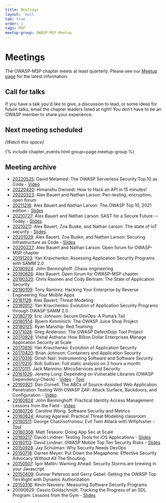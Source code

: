 ```yaml
---
title: Meetings
layout:  null
tab: true
order: 1
tags: MSP
meetup-group: OWASP-MSP-Meetup
---
```


# Meetings

The OWASP-MSP chapter meets at least quarterly. Please see our 
[Meetup page](https://www.meetup.com/OWASP-MSP-Meetup) for the latest information.

## Call for talks

If you have a talk you'd like to give, a discussion to lead, or some ideas for future talks, 
email the chapter leaders listed at right! You don't have to be an OWASP member to share your experience.

## Next meeting scheduled

_[Watch this space]_

{% include chapter_events.html group=page.meetup-group %}

<script type='text/javascript'>
  $(function(){
    $(".timeclass").hover(function() {
      utc_str = $(this).text();
      ndx = utc_str.indexOf(':');
      st_hour_str = utc_str.substring(0, ndx);
      st_min_str = utc_str.substring(ndx + 1, ndx + 3);
      utc_dt = luxon.DateTime.utc(2020, 06, 06, parseInt(st_hour_str), parseInt(st_min_str), 0);
      start_dt = utc_dt.setZone(luxon.DateTime.local().zoneName);

      ndx = utc_str.lastIndexOf(':');
      end_hour_str = utc_str.substring(ndx - 2, ndx - 1);
      end_min_str = utc_str.substring(ndx + 1, ndx + 3);
      utc_dt = luxon.DateTime.utc(2020, 06, 06, parseInt(end_hour_str), parseInt(end_min_str), 0);
      end_dt = utc_dt.setZone(luxon.DateTime.local().zoneName);
      popstr = start_dt.toLocaleString(luxon.DateTime.TIME_WITH_SECONDS) + ' to ' + end_dt.toLocaleString(luxon.DateTime.TIME_WITH_SHORT_OFFSET);
      $(this).prop('title', popstr);
    });
  });
</script>

## Meeting archive

* [20220525](https://www.meetup.com/owasp-msp-meetup/events/285695539/): David Melamed: The OWASP Serverless Security Top 10 as Code - [Video](https://youtu.be/e_2RxD5Mqn4)
* [20220420](https://www.meetup.com/owasp-msp-meetup/events/285130448/): Himanshu Dwivedi: How to Hack an API in 15 minutes!
* [20220323](https://www.meetup.com/owasp-msp-meetup/events/283389664/): Alex Bauert and Nathan Larson: Pen-testing, encryption, open forum
* [20211216](https://www.meetup.com/owasp-msp-meetup/events/282157443/): Alex Bauert and Nathan Larson: The OWASP Top 10, 2021 edition - [Slides](download/20211216_OWASP-MSP_OWASP_Top_Ten_2021.pdf?raw=true)
* [20210727](https://www.meetup.com/owasp-msp-meetup/events/278765243/): Alex Bauert and Nathan Larson: SAST for a Secure Future -- Today - [Slides](download/20210721_OWASP-MSP_SAST_for_a_Secure_Future_--_Today.pdf?raw=true)
* [20210211](https://www.meetup.com/owasp-msp-meetup/events/275615353/): Alex Bauert, Zoa Buske, and Nathan Larson: The state of IoT security - [Slides](download/20210211_OWASP-MSP_The_state_of_IoT_security.pdf?raw=true)
* [20201029](https://www.meetup.com/owasp-msp-meetup/events/273422662/): Alex Bauert, Zoa Buske, and Nathan Larson: Securing Infrastructure as Code - [Slides](download/20201029_OWASP-MSP_Securing_Infrastructure_as_Code.pdf?raw=true)
* [20200227](https://www.meetup.com/owasp-msp-meetup/events/268460210/): Alex Bauert and Nathan Larson: Open forum for OWASP-MSP chapter
* [20191203](https://www.meetup.com/owasp-msp-meetup/events/266259458/): Yan Kravchenko: Assessing Application Security Programs with SAMM 2.0
* [20190924](https://www.meetup.com/owasp-msp-meetup/events/264466608/): John Benninghoff: Chaos engineering
* [20190626](https://www.meetup.com/owasp-msp-meetup/events/262130893/): Alex Bauert: Open forum for OWASP-MSP chapter
* [20190320](https://www.meetup.com/owasp-msp-meetup/events/258911164/): Chris Rasinen and Cody Bertram: The State of Application Security
* [20190109](https://www.meetup.com/owasp-msp-meetup/events/257053514/): Tony Ramirez: Hacking Your Enterprise by Reverse Engineering Your Mobile Apps
* [20181128](https://www.meetup.com/owasp-msp-meetup/events/256158710/): Alex Bauert: Threat Modeling
* [20180912](https://www.meetup.com/owasp-msp-meetup/events/253933603/): Yan Kravchenko: Evolution of Application Security Programs through OWASP SAMM 2.0
* [20180719](https://www.meetup.com/owasp-msp-meetup/events/252531062/): Eric Johnson: Secure DevOps: A Puma’s Tail
* [20180514](https://www.meetup.com/owasp-msp-meetup/events/249940370/): Bjoern Kimminich: The OWASP Juice Shop Project
* [20180125](https://www.meetup.com/owasp-msp-meetup/events/246716107/): Ryan Manship: Red Teaming
* [20171026](https://www.meetup.com/owasp-msp-meetup/events/243939172/): Greg Anderson: The OWASP DefectDojo Tool Project
* [20170928](https://www.meetup.com/owasp-msp-meetup/events/242716394/): Vishal Asthana: How Billion Dollar Enterprises Manage Application Security at Scale
* [20170816](https://www.meetup.com/owasp-msp-meetup/events/241857223/): Yan Kravchenko: Evolution of Application Security
* [20170420](https://www.meetup.com/owasp-msp-meetup/events/238763276/): Brian Johnson: Containers and Application Security
* [20170316](https://www.meetup.com/owasp-msp-meetup/events/237614671/): Girish Nair: Instrumenting Software and Software Security
* [20170215](https://www.meetup.com/owasp-msp-meetup/events/237019121/): Bob Sullivan: Full static analysis on 2 hours a month:
* [20170111](https://www.meetup.com/owasp-msp-meetup/events/236052922/): Jack Mannino: MircoServices and Security
* [20161026](https://www.meetup.com/owasp-msp-meetup/events/234747284/): Jeremy Long: Depending on Vulnerable Libraries (OWASP Dependency-Check) - [Video](https://youtu.be/BUiWcDj1Ikw) - [Tool](https://owasp.org/www-project-dependency-check/)
* [20160921](https://www.meetup.com/owasp-msp-meetup/events/233911050/): Dan Cornell: The ABCs of Source-Assisted Web Application Penetration Testing With OWASP ZAP: Attack Surface, Backdoors, and Configuration - [Video](https://youtu.be/95YMV2G8bq0)
* [20160824](https://www.meetup.com/owasp-msp-meetup/events/233207985/): John Benninghoff: Practical Identity Access Management: Lessons from the Field - [Video](https://youtu.be/XxBoXwItNKs)
* [20160726](https://www.meetup.com/owasp-msp-meetup/events/232388831/): Caroline Wong: Software Security and Metrics
* [20160624](https://www.meetup.com/owasp-msp-meetup/events/231508872/): Anurag Agarwal: Practical Threat Modeling classroom
* [20160511](https://www.meetup.com/owasp-msp-meetup/events/230654716/): George Chatzisofroniou: Evil Twin Attack with Wifiphisher - [Tool](https://wifiphisher.org/)
* [20160308](https://www.meetup.com/owasp-msp-meetup/events/229240311/): Matt Tesauro: Doing App Sec at Scale
* [20160217](https://www.meetup.com/owasp-msp-meetup/events/228406877/): David Lindner: Testing Tools for iOS Applications - [Slides](download/20160217_OWASP-MSP_iOS_Testing_Tools.pdf?raw=true)
* [20160113](https://www.meetup.com/owasp-msp-meetup/events/227554267/): David Lindner: OWASP Mobile Top Ten Security Risks - [Slides](download/20160113_OWASP-MSP_Mobile_Top_Ten_2014.pdf?raw=true)
* [20150928](https://www.meetup.com/owasp-msp-meetup/events/225096445/): Jay Schulman: Why Security Needs DevOps
* [20150718](https://www.meetup.com/owasp-msp-meetup/events/222867480/): Darren Meyer: Put Down the Megaphone: Effective Security Advocacy Without All The Shouting.
* [20150507](https://www.meetup.com/owasp-msp-meetup/events/221969524/): Igor Matlin: Warning Ahead: Security Storms are brewing in your Javascript
* [20150409](https://www.meetup.com/owasp-msp-meetup/events/221283716/): Gunnar Peterson and Gerry Gebel: Getting the OWASP Top Ten Right with Dynamic Authorization
* [20150316](https://www.meetup.com/owasp-msp-meetup/events/220728619/): Kevin Nassery: Measuring Software Security Programs
* 20090629: Cassio Goldschmidt: Tracking the Progress of an SDL Program: Lessons from the Gym - [Slides](https://www.slideshare.net/webappsecguy/tracking-the-progress-of-an-sdl-program-lessons-from-the-gym-1684512)


